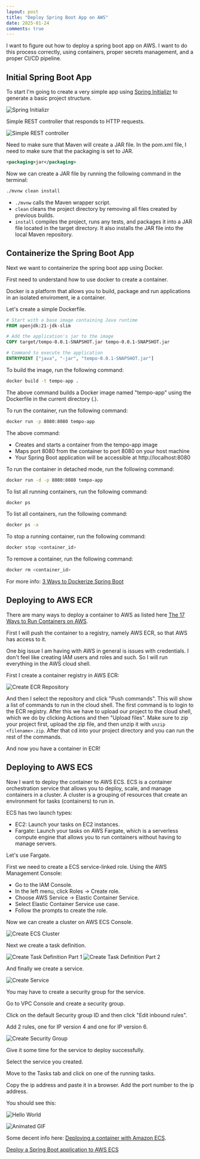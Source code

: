 ```yaml
---
layout: post
title: "Deploy Spring Boot App on AWS"
date: 2025-01-24
comments: true
---
```


I want to figure out how to deploy a spring boot app on AWS. I want to do this process correctly, using containers, proper secrets management, and a proper CI/CD pipeline.

## Initial Spring Boot App
To start I'm going to create a very simple app using [Spring Initializr](https://start.spring.io/) to generate a basic project structure.

![Spring Initializr](/assets/images/spring-initializr.png)

Simple REST controller that responds to HTTP requests.

![Simple REST controller](/assets/images/rest-controller.png)

Need to make sure that Maven will create a JAR file. In the pom.xml file, I need to make sure that the packaging is set to JAR.
```xml
<packaging>jar</packaging>
```

Now we can create a JAR file by running the following command in the terminal:
```bash
./mvnw clean install
```
- ```./mvnw``` calls the Maven wrapper script.
- ```clean``` cleans the project directory by removing all files created by previous builds.
- ```install``` compiles the project, runs any tests, and packages it into a JAR file located in the target directory. It also installs the JAR file into the local Maven repository.

## Containerize the Spring Boot App
Next we want to containerize the spring boot app using Docker.

First need to understand how to use docker to create a container. 

Docker is a platform that allows you to build, package and run applications in an isolated enviroment, ie a container.

Let's create a simple Dockerfile.

```Dockerfile
# Start with a base image containing Java runtime
FROM openjdk:21-jdk-slim

# Add the application's jar to the image
COPY target/tempo-0.0.1-SNAPSHOT.jar tempo-0.0.1-SNAPSHOT.jar

# Command to execute the application
ENTRYPOINT ["java", "-jar", "tempo-0.0.1-SNAPSHOT.jar"]
```

To build the image, run the following command:
```bash
docker build -t tempo-app .
```
The above command builds a Docker image named "tempo-app" using the Dockerfile in the current directory (.).

To run the container, run the following command:
```bash
docker run -p 8080:8080 tempo-app
```
The above command:
- Creates and starts a container from the tempo-app image
- Maps port 8080 from the container to port 8080 on your host machine
- Your Spring Boot application will be accessible at http://localhost:8080

To run the container in detached mode, run the following command:
```bash
docker run -d -p 8080:8080 tempo-app
```

To list all running containers, run the following command:
```bash
docker ps
```

To list all containers, run the following command:
```bash
docker ps -a
```

To stop a running container, run the following command:
```bash
docker stop <container_id>
```

To remove a container, run the following command:
```bash
docker rm <container_id>
```

For more info: [3 Ways to Dockerize Spring Boot](https://medium.com/@ksaquib/docker-3-ways-to-dockerize-spring-boot-you-need-to-know-now-07d2e2dd7668)

## Deploying to AWS ECR

There are many ways to deploy a container to AWS as listed here [The 17 Ways to Run Containers on AWS](https://www.lastweekinaws.com/blog/the-17-ways-to-run-containers-on-aws/).

First I will push the container to a registry, namely AWS ECR, so that AWS has access to it.

One big issue I am having with AWS in general is issues with credentials. I don't feel like creating IAM users and roles and such. So I will run everything in the AWS cloud shell.

First I create a container registry in AWS ECR:

![Create ECR Repository](/assets/images/create-ecr-repository.png)

And then I select the repository and click "Push commands".
This will show a list of commands to run in the cloud shell.
The first command is to login to the ECR registry.
After this we have to upload our project to the cloud shell, which we do by clicking Actions and then "Upload files". Make sure to zip your project first, upload the zip file, and then unzip it with ```unzip <filename>.zip```. After that cd into your project directory and you can run the rest of the commands.

And now you have a container in ECR!

## Deploying to AWS ECS

Now I want to deploy the container to AWS ECS. ECS is a container orchestration service that allows you to deploy, scale, and manage containers in a cluster. A cluster is a grouping of resources that create an environment for tasks (containers) to run in.

ECS has two launch types:
- EC2: Launch your tasks on EC2 instances.
- Fargate: Launch your tasks on AWS Fargate, which is a serverless compute engine that allows you to run containers without having to manage servers.

Let's use Fargate.

First we need to create a ECS service-linked role.
Using the AWS Management Console:
- Go to the IAM Console.
- In the left menu, click Roles → Create role.
- Choose AWS Service → Elastic Container Service.
- Select Elastic Container Service use case.
- Follow the prompts to create the role.

Now we can create a cluster on AWS ECS Console.

![Create ECS Cluster](/assets/images/create-ecs-cluster.png)

Next we create a task definition.

![Create Task Definition Part 1](/assets/images/create-ecs-task-p1.png)
![Create Task Definition Part 2](/assets/images/create-ecs-task-p2.png)

And finally we create a service.

![Create Service](/assets/images/create-ecs-service.png)

You may have to create a security group for the service.

Go to VPC Console and create a security group.

Click on the default Security group ID and then click "Edit inbound rules".

Add 2 rules, one for IP version 4 and one for IP version 6.

![Create Security Group](/assets/images/inbound-rules.png)

Give it some time for the service to deploy successfully.

Select the service you created.

Move to the Tasks tab and click on one of the running tasks.

Copy the ip address and paste it in a browser. Add the port number to the ip address.

You should see this:

![Hello World](/assets/images/hello-world.png)

![Animated GIF](https://media.giphy.com/media/v1.Y2lkPTc5MGI3NjExdjJueW83bXZiZWZ1NndveG42eGRndGkyNG5mYWF2bnJha2pkYTNobyZlcD12MV9naWZzX3NlYXJjaCZjdD1n/lqRu0AbfzcpMJlmT2I/giphy.gif)

Some decent info here: [Deploying a container with Amazon ECS](https://kevinkiruri.medium.com/deploying-a-container-with-amazon-ecs-d95dcab8b411).

[Deploy a Spring Boot application to AWS ECS](https://hkcodeblogs.medium.com/deploy-a-spring-boot-application-to-aws-ecs-91742a32a5f1)